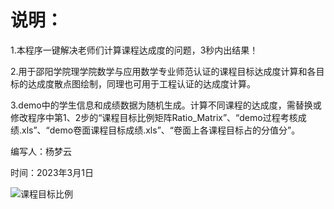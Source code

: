 
# 说明：
1.本程序一键解决老师们计算课程达成度的问题，3秒内出结果！

2.用于邵阳学院理学院数学与应用数学专业师范认证的课程目标达成度计算和各目标的达成度散点图绘制，同理也可用于工程认证的达成度计算。

3.demo中的学生信息和成绩数据为随机生成。计算不同课程的达成度，需替换或修改程序中第1、2步的“课程目标比例矩阵Ratio_Matrix”、“demo过程考核成绩.xls”、“demo卷面课程目标成绩.xls”、“卷面上各课程目标占的分值分”。

编写人：杨梦云

时间：2023年3月1日

![课程目标比例](https://user-images.githubusercontent.com/45998351/222317346-d8e64da8-f111-4bb4-bed5-54b9f257106a.png)

